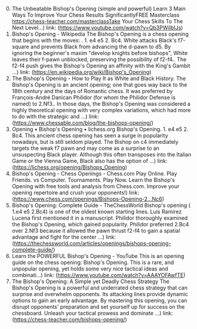 ---
---
0. The Unbeatable Bishop's Opening (simple and powerful)
Learn 3 Main Ways To Improve Your Chess Results SignificantlyFREE Masterclass https://chess-teacher.com/masterclassTake Your Chess Skills To The Next Level...)
link: (https://www.youtube.com/watch?v=Qb3PWiIbIJs)
1. Bishop's Opening - Wikipedia
The Bishop's Opening is a chess opening that begins with the moves: . 1. e4 e5 2. Bc4. White attacks Black's f7-square and prevents Black from advancing the d-pawn to d5. By ignoring the beginner's maxim "develop knights before bishops", White leaves their f-pawn unblocked, preserving the possibility of f2-f4.. The f2-f4 push gives the Bishop's Opening an affinity with the King's Gambit ...)
link: (https://en.wikipedia.org/wiki/Bishop's_Opening)
2. The Bishop's Opening - How to Play It as White and Black
History. The Bishop's Opening is an ancient opening; one that goes way back to the 18th century and the days of Romantic chess. It was preferred by François-André Danican Philidor (for whom the Philidor Defense is named) to 2.Nf3.. In those days, the Bishop's Opening was considered a highly theoretical opening with very complex variations, which had more to do with the strategic and ...)
link: (https://www.chessable.com/blog/the-bishops-opening/)
3. Opening • Bishop's Opening • lichess.org
Bishop's Opening. 1. e4 e5 2. Bc4. This ancient chess opening has seen a surge in popularity nowadays, but is still seldom played. The Bishop on c4 immediately targets the weak f7 pawn and may come as a surprise to an unsuspecting Black player. Although this often transposes into the Italian Game or the Vienna Game, Black also has the option of ...)
link: (https://lichess.org/opening/Bishops_Opening)
4. Bishop's Opening - Chess Openings - Chess.com
Play Online. Play Friends. vs Computer. Tournaments. Play Now. Learn the Bishop's Opening with free tools and analysis from Chess.com. Improve your opening repertoire and crush your opponents!)
link: (https://www.chess.com/openings/Bishops-Opening-2...Nc6)
5. Bishop's Opening: Complete Guide - TheChessWorld
Bishop's opening ( 1.e4 e5 2.Bc4) is one of the oldest known starting lines. Luis Ramirez Lucena first mentioned it in a manuscript. Philidor thoroughly examined the Bishop's Opening, which gained popularity. Philidor preferred 2.Bc4 over 2.Nf3 because it allowed the pawn thrust f2-f4 to gain a spatial advantage and fight for the center ...)
link: (https://thechessworld.com/articles/openings/bishops-opening-complete-guide/)
6. Learn the POWERFUL Bishop's Opening - YouTube
This is an opening guide on the chess opening: Bishop's Opening. This is a rare, and unpopular opening, yet holds some very nice tactical ideas and combinati...)
link: (https://www.youtube.com/watch?v=AAAYOFAwfTE)
7. The Bishop's Opening: A Simple yet Deadly Chess Strategy
The Bishop's Opening is a powerful and underrated chess strategy that can surprise and overwhelm opponents. Its attacking lines provide dynamic options to gain an early advantage. By mastering this opening, you can disrupt opponents' preparation and set yourself up for success on the chessboard. Unleash your tactical prowess and dominate ...)
link: (https://chess-teacher.com/bishops-opening/)
